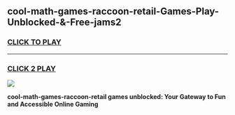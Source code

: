 
## cool-math-games-raccoon-retail-Games-Play-Unblocked-&-Free-jams2
<h3>
<a href="https://premium76.site?title=cool-math-games-raccoon-retail&ref=24A">CLICK TO PLAY</a></h3>
<hr>

<h3>
<a href="https://premium76.site?title=cool-math-games-raccoon-retail&ref=24A">CLICK 2 PLAY</a>
  
</h3>

<a href="https://premium76.site?title=cool-math-games-raccoon-retail&ref=24A"><img src="https://clearcache.store/games.png"></a>


**cool-math-games-raccoon-retail games unblocked: Your Gateway to Fun and Accessible Online Gaming**
